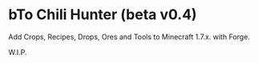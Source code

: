 bTo Chili Hunter (beta v0.4)
=======

Add Crops, Recipes, Drops, Ores and Tools to Minecraft 1.7.x. with Forge.


W.I.P.